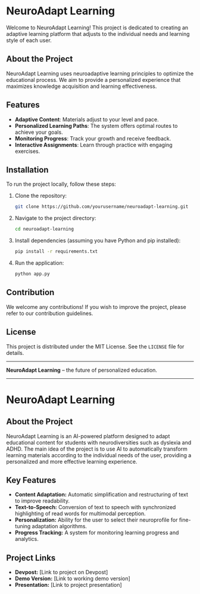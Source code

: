 # NeuroAdapt Learning

Welcome to NeuroAdapt Learning! This project is dedicated to creating an adaptive learning platform that adjusts to the individual needs and learning style of each user.

## About the Project

NeuroAdapt Learning uses neuroadaptive learning principles to optimize the educational process. We aim to provide a personalized experience that maximizes knowledge acquisition and learning effectiveness.

## Features

- **Adaptive Content**: Materials adjust to your level and pace.
- **Personalized Learning Paths**: The system offers optimal routes to achieve your goals.
- **Monitoring Progress**: Track your growth and receive feedback.
- **Interactive Assignments**: Learn through practice with engaging exercises.

## Installation

To run the project locally, follow these steps:

1. Clone the repository:
   ```bash
   git clone https://github.com/yourusername/neuroadapt-learning.git
   ```
2. Navigate to the project directory:
   ```bash
   cd neuroadapt-learning
   ```
3. Install dependencies (assuming you have Python and pip installed):
   ```bash
   pip install -r requirements.txt
   ```
4. Run the application:
   ```bash
   python app.py
   ```

## Contribution

We welcome any contributions! If you wish to improve the project, please refer to our contribution guidelines.

## License

This project is distributed under the MIT License. See the `LICENSE` file for details.

---

**NeuroAdapt Learning** – the future of personalized education.

---

# NeuroAdapt Learning

## About the Project

NeuroAdapt Learning is an AI-powered platform designed to adapt educational content for students with neurodiversities such as dyslexia and ADHD. The main idea of the project is to use AI to automatically transform learning materials according to the individual needs of the user, providing a personalized and more effective learning experience.

## Key Features

*   **Content Adaptation:** Automatic simplification and restructuring of text to improve readability.
*   **Text-to-Speech:** Conversion of text to speech with synchronized highlighting of read words for multimodal perception.
*   **Personalization:** Ability for the user to select their neuroprofile for fine-tuning adaptation algorithms.
*   **Progress Tracking:** A system for monitoring learning progress and analytics.

## Project Links

*   **Devpost:** [Link to project on Devpost]
*   **Demo Version:** [Link to working demo version]
*   **Presentation:** [Link to project presentation]